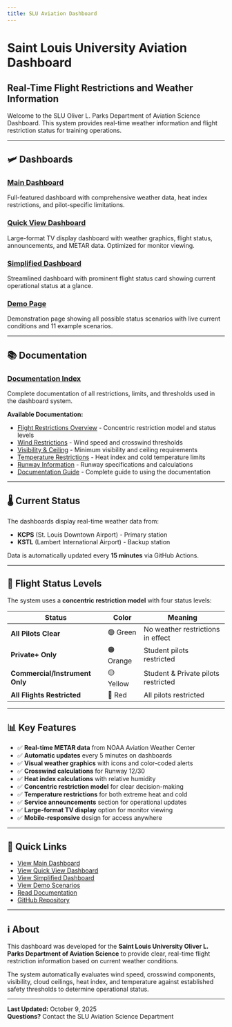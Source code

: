 ```yaml
---
title: SLU Aviation Dashboard
---
```


# Saint Louis University Aviation Dashboard

## Real-Time Flight Restrictions and Weather Information

Welcome to the SLU Oliver L. Parks Department of Aviation Science Dashboard. This system provides real-time weather information and flight restriction status for training operations.

---

## 🛩️ Dashboards

### [Main Dashboard](dashboard.html)
Full-featured dashboard with comprehensive weather data, heat index restrictions, and pilot-specific limitations.

### [Quick View Dashboard](quick.html)
Large-format TV display dashboard with weather graphics, flight status, announcements, and METAR data. Optimized for monitor viewing.

### [Simplified Dashboard](dashboard5.html)
Streamlined dashboard with prominent flight status card showing current operational status at a glance.

### [Demo Page](documentation/demo.html)
Demonstration page showing all possible status scenarios with live current conditions and 11 example scenarios.

---

## 📚 Documentation

### [Documentation Index](documentation/)
Complete documentation of all restrictions, limits, and thresholds used in the dashboard system.

**Available Documentation:**
- [Flight Restrictions Overview](documentation/flight-restrictions/) - Concentric restriction model and status levels
- [Wind Restrictions](documentation/wind-restrictions/) - Wind speed and crosswind thresholds
- [Visibility & Ceiling](documentation/visibility-ceiling-restrictions/) - Minimum visibility and ceiling requirements
- [Temperature Restrictions](documentation/temperature-restrictions/) - Heat index and cold temperature limits
- [Runway Information](documentation/runway-information/) - Runway specifications and calculations
- [Documentation Guide](documentation/guide/) - Complete guide to using the documentation

---

## 🌡️ Current Status

The dashboards display real-time weather data from:
- **KCPS** (St. Louis Downtown Airport) - Primary station
- **KSTL** (Lambert International Airport) - Backup station

Data is automatically updated every **15 minutes** via GitHub Actions.

---

## 🎯 Flight Status Levels

The system uses a **concentric restriction model** with four status levels:

| Status | Color | Meaning |
|--------|-------|---------|
| **All Pilots Clear** | 🟢 Green | No weather restrictions in effect |
| **Private+ Only** | 🟠 Orange | Student pilots restricted |
| **Commercial/Instrument Only** | 🟡 Yellow | Student & Private pilots restricted |
| **All Flights Restricted** | 🔴 Red | All pilots restricted |

---

## 📊 Key Features

- ✅ **Real-time METAR data** from NOAA Aviation Weather Center
- ✅ **Automatic updates** every 5 minutes on dashboards
- ✅ **Visual weather graphics** with icons and color-coded alerts
- ✅ **Crosswind calculations** for Runway 12/30
- ✅ **Heat index calculations** with relative humidity
- ✅ **Concentric restriction model** for clear decision-making
- ✅ **Temperature restrictions** for both extreme heat and cold
- ✅ **Service announcements** section for operational updates
- ✅ **Large-format TV display** option for monitor viewing
- ✅ **Mobile-responsive** design for access anywhere

---

## 🔗 Quick Links

- [View Main Dashboard](dashboard.html)
- [View Quick View Dashboard](quick.html)
- [View Simplified Dashboard](dashboard5.html)
- [View Demo Scenarios](documentation/demo.html)
- [Read Documentation](documentation/)
- [GitHub Repository](https://github.com/CenterForDigitalHumanities/aviation-dashboard)

---

## ℹ️ About

This dashboard was developed for the **Saint Louis University Oliver L. Parks Department of Aviation Science** to provide clear, real-time flight restriction information based on current weather conditions.

The system automatically evaluates wind speed, crosswind components, visibility, cloud ceilings, heat index, and temperature against established safety thresholds to determine operational status.

---

**Last Updated:** October 9, 2025  
**Questions?** Contact the SLU Aviation Science Department

